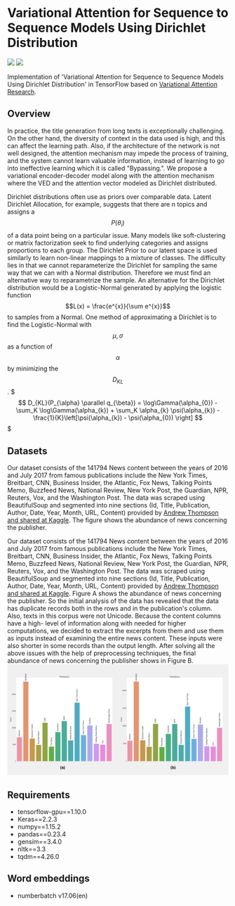 
# Variational Attention for Sequence to Sequence Models Using Dirichlet Distribution

![](https://img.shields.io/badge/python-3.5-brightgreen.svg) ![](https://img.shields.io/badge/tensorflow-1.10.0-orange.svg)

Implementation of 'Variational Attention for Sequence to Sequence Models Using Dirichlet Distribution' in TensorFlow 
based on [Variational Attention Research](https://arxiv.org/pdf/1712.08207.pdf).

## Overview
In practice, the title generation from long texts is exceptionally challenging. On the other hand, the diversity of 
context in the data used is high, and this can affect the learning path. Also, if the architecture of the network 
is not well designed, the attention mechanism may impede the process of training, and the system cannot learn valuable 
information, instead of learning to go into ineffective learning which it is called "Bypassing.". We propose a 
variational encoder-decoder model along with the attention mechanism where the VED and the attention vector modeled 
as Dirichlet distributed.

Dirichlet distributions often use as priors over comparable data. Latent Dirichlet Allocation, for example, suggests 
that there are n topics and assigns a $$P(\theta_{i})$$ of a data point being on a particular issue. Many models like 
soft-clustering or matrix factorization seek to find underlying categories and assigns proportions to each group. 
The Dirichlet Prior to our latent space is used similarly to learn non-linear mappings to a mixture of classes. 
The difficulty lies in that we cannot reparameterize the Dirichlet for sampling the same way that we can with a 
Normal distribution. Therefore we must find an alternative way to reparametrize the sample. An alternative for the 
Dirichlet distribution would be a Logistic-Normal generated by applying the logistic function $$L(x) = \frac{e^{x}}{\sum e^{x}}$$ to 
samples from a Normal. One method of approximating a Dirichlet is to find the Logistic-Normal with $$\mu, \sigma$$ as a 
function of $$\alpha$$ by minimizing the $$D_{KL}$$.
$$$
D_{KL}(P_{\alpha} \parallel q_{\beta}) = \log\Gamma(\alpha_{0}) - \sum_K \log\Gamma(\alpha_{k}) + \sum_K \alpha_{k} \psi(\alpha_{k}) - \frac{1}{K}\left[\psi(\alpha_{k}) - \psi(\alpha_{0}) \right]
$$$

## Datasets
Our dataset consists of the 141794 News content between the years of 2016 and July 2017 from famous publications include 
the New York Times, Breitbart, CNN, Business Insider, the Atlantic, Fox News, Talking Points Memo, Buzzfeed News, 
National Review, New York Post, the Guardian, NPR, Reuters, Vox, and the Washington Post. The data was scraped using 
BeautifulSoup and segmented into nine sections (Id, Title, Publication, Author, Date, Year, Month, URL, Content) 
provided by [Andrew Thompson and shared at Kaggle](https://www.kaggle.com/snapcrack/all-the-news/home). 
The figure shows the abundance of news concerning the publisher.

Our dataset consists of the 141794 News content between the years of 2016 and July 2017 from famous publications include the New York Times, Breitbart, CNN, Business Insider, the Atlantic, Fox News, Talking Points Memo, Buzzfeed News, National Review, New York Post, the Guardian, NPR, Reuters, Vox, and the Washington Post. The data was scraped using BeautifulSoup and segmented into nine sections (Id, Title, Publication, Author, Date, Year, Month, URL, Content) provided by [Andrew Thompson and shared at Kaggle](https://www.kaggle.com/snapcrack/all-the-news/home). Figure A shows the abundance of news concerning the publisher.
So the initial analysis of the data has revealed that the data has duplicate records both in the rows and in the publication's column. Also, texts in this corpus were not Unicode. Because the content columns have a high- level of information along with needed for higher computations, we decided to extract the excerpts from them and use them as inputs instead of examining the entire news content. These inputs were also shorter in some records than the output length. After solving all the above issues with the help of preprocessing techniques, the final abundance of news concerning the publisher shows in Figure B.
![alt text][dataset]

## Requirements
- tensorflow-gpu==1.10.0
- Keras==2.2.3
- numpy==1.15.2
- pandas==0.23.4
- gensim==3.4.0
- nltk==3.3
- tqdm==4.26.0

## Word embeddings
- numberbatch v17.06(en)


[dataset]: info/new-abundance-o.png "Dataset distibution"